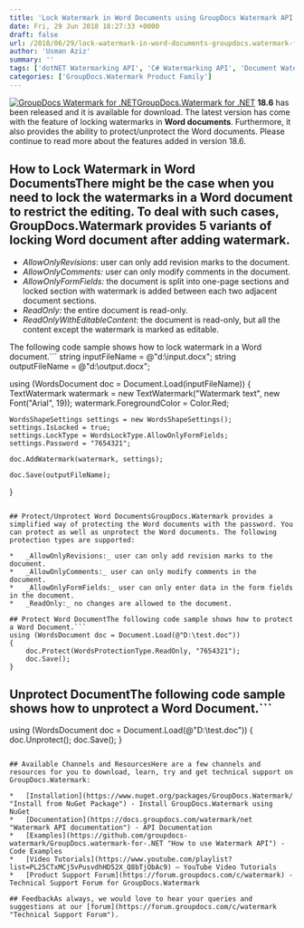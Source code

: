 ```yaml
---
title: 'Lock Watermark in Word Documents using GroupDocs Watermark API for .NET'
date: Fri, 29 Jun 2018 18:27:33 +0000
draft: false
url: /2018/06/29/lock-watermark-in-word-documents-groupdocs.watermark-for-.net-18.6/
author: 'Usman Aziz'
summary: ''
tags: ['dotNET Watermarking API', 'C# Watermarking API', 'Document Watermarking', 'lock watermark in word', 'lock watermark in word document', 'Watermark', 'watermarking', 'Watermarking API for .NET', 'GroupDocs.Watermark for .NET', 'GroupDocs.Watermark for .NET Release']
categories: ['GroupDocs.Watermark Product Family']
---
```


[![GroupDocs Watermark for .NET](http://blog.groupdocs.com/wp-content/uploads/sites/4/2017/05/GroupDocs-Watermark-for-.NET_.png)](https://products.groupdocs.com/watermark/net)[GroupDocs.Watermark for .NET](https://products.groupdocs.com/watermark/net) **18.6** has been released and it is available for download. The latest version has come with the feature of locking watermarks in **Word documents**. Furthermore, it also provides the ability to protect/unprotect the Word documents. Please continue to read more about the features added in version 18.6.

## How to Lock Watermark in Word DocumentsThere might be the case when you need to lock the watermarks in a Word document to restrict the editing. To deal with such cases, GroupDocs.Watermark provides 5 variants of locking Word document after adding watermark.

*   _AllowOnlyRevisions_: user can only add revision marks to the document.
*   _AllowOnlyComments:_ user can only modify comments in the document.
*   _AllowOnlyFormFields:_ the document is split into one-page sections and locked section with watermark is added between each two adjacent document sections.
*   _ReadOnly:_ the entire document is read-only.
*   _ReadOnlyWithEditableContent:_ the document is read-only, but all the content except the watermark is marked as editable.

The following code sample shows how to lock watermark in a Word document.```
string inputFileName = @"d:\input.docx";
string outputFileName = @"d:\output.docx";
 
using (WordsDocument doc = Document.Load(inputFileName))
{
    TextWatermark watermark = new TextWatermark("Watermark text", new Font("Arial", 19));
    watermark.ForegroundColor = Color.Red;
 
    WordsShapeSettings settings = new WordsShapeSettings();
    settings.IsLocked = true;
    settings.LockType = WordsLockType.AllowOnlyFormFields;
    settings.Password = "7654321";
 
    doc.AddWatermark(watermark, settings);
 
    doc.Save(outputFileName);
}
```For more details on this feature, please visit [this](https://docs.groupdocs.com/watermark/net) documentation article.

## Protect/Unprotect Word DocumentsGroupDocs.Watermark provides a simplified way of protecting the Word documents with the password. You can protect as well as unprotect the Word documents. The following protection types are supported:

*   _AllowOnlyRevisions:_ user can only add revision marks to the document.
*   _AllowOnlyComments:_ user can only modify comments in the document.
*   _AllowOnlyFormFields:_ user can only enter data in the form fields in the document.
*   _ReadOnly:_ no changes are allowed to the document.

## Protect Word DocumentThe following code sample shows how to protect a Word Document.```
using (WordsDocument doc = Document.Load(@"D:\test.doc"))
{
    doc.Protect(WordsProtectionType.ReadOnly, "7654321");
    doc.Save();
}
```

## Unprotect DocumentThe following code sample shows how to unprotect a Word Document.```
using (WordsDocument doc = Document.Load(@"D:\test.doc"))
{
    doc.Unprotect();
    doc.Save();
}
```For more details on this feature, please visit [this](https://docs.groupdocs.com/watermark/net) documentation article.

## Available Channels and ResourcesHere are a few channels and resources for you to download, learn, try and get technical support on GroupDocs.Watermark:

*   [Installation](https://www.nuget.org/packages/GroupDocs.Watermark/ "Install from NuGet Package") - Install GroupDocs.Watermark using NuGet
*   [Documentation](https://docs.groupdocs.com/watermark/net "Watermark API documentation") - API Documentation
*   [Examples](https://github.com/groupdocs-watermark/GroupDocs.watermark-for-.NET "How to use Watermark API") - Code Examples
*   [Video Tutorials](https://www.youtube.com/playlist?list=PL25CTxMCj5vPusvdhHD52X_Q8bTjObAc9) – YouTube Video Tutorials
*   [Product Support Forum](https://forum.groupdocs.com/c/watermark) - Technical Support Forum for GroupDocs.Watermark

## FeedbackAs always, we would love to hear your queries and suggestions at our [forum](https://forum.groupdocs.com/c/watermark "Technical Support Forum").





